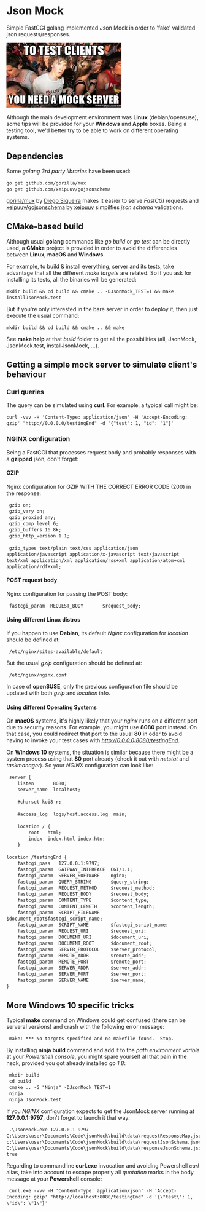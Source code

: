 # Json Mock

Simple FastCGI golang implemented Json Mock in order to 'fake' validated json requests/responses.

![Mock Server](/images/mockServer.jpeg)

Although the main development environment was **Linux** (debian/opensuse), some tips will be provided for your **Windows** and **Apple** boxes. Being a testing tool, we'd better try to be able to work on different operating systems.

## Dependencies

Some *golang 3rd party libraries* have been used:

    go get github.com/gorilla/mux
    go get github.com/xeipuuv/gojsonschema
    
[gorilla/mux](http://www.gorillatoolkit.org/pkg/mux) by [Diego Siqueira](https://github.com/DiSiqueira) makes it easier to serve *FastCGI* requests and [xeipuuv/gojsonschema](https://github.com/xeipuuv/gojsonschema) by [xeipuuv](https://github.com/xeipuuv/gojsonschema) simpilfies *json schema* validations.

## CMake-based build

Although usual **golang** commands like *go build* or *go test* can be directly used, a **CMake** project is provided in order to avoid the differencies between **Linux**, **macOS** and **Windows**.

For example, to build & install everything, server and its tests, take advantage that all the different *make targets* are related. So if you ask for installing its tests, all the binaries will be generated:

    mkdir build && cd build && cmake .. -DJsonMock_TEST=1 && make installJsonMock.test 

But if you're only interested in the bare server in order to deploy it, then just execute the usual command:

    mkdir build && cd build && cmake .. && make

See **make help** at that *build* folder to get all the possibilities (all, JsonMock, JsonMock.test, installJsonMock, ...).

## Getting a simple mock server to simulate client's behaviour

### Curl queries

The query can be simulated using **curl**. For example, a typical call might be:

    curl -vvv -H 'Content-Type: application/json' -H 'Accept-Encoding: gzip' "http://0.0.0.0/testingEnd" -d '{"test": 1, "id": "1"}'

### NGINX configuration

Being a FastCGI that processes request body and probably responses with a **gzipped** json, don't forget:

#### GZIP

Nginx configuration for GZIP WITH THE CORRECT ERROR CODE (200) in the response:

     gzip on;
     gzip_vary on;
     gzip_proxied any;
     gzip_comp_level 6;
     gzip_buffers 16 8k;
     gzip_http_version 1.1;

     gzip_types text/plain text/css application/json application/javascript application/x-javascript text/javascript text/xml application/xml application/rss+xml application/atom+xml application/rdf+xml;

 
#### POST request body

Nginx configuration for passing the POST body:

     fastcgi_param  REQUEST_BODY       $request_body;

#### Using different Linux distros

If you happen to use **Debian**, its default *Nginx* configuration for *location* should be defined at:

     /etc/nginx/sites-available/default

But the usual *gzip* configuration should be defined at:

     /etc/nginx/nginx.conf

In case of **openSUSE**, only the previous configuration file should be updated with both *gzip* and *location* info.

#### Using different Operating Systems 

On **macOS** systems, it's highly likely that your *nginx* runs on a different port due to security reasons. For example, you might use **8080** port instead. On that case, you could redirect that port to the usual **80** in oder to avoid having to invoke your test cases with *http://0.0.0.0:8080/testingEnd*.

On **Windows 10** systems, the situation is similar because there might be a system process using that **80** port already (check it out with *netstat* and *taskmanager*). So your *NGINX* configuration can look like:

     server {
        listen       8080;
        server_name  localhost;

        #charset koi8-r;

        #access_log  logs/host.access.log  main;

        location / {
            root   html;
            index  index.html index.htm;
        }

	location /testingEnd {
		fastcgi_pass   127.0.0.1:9797;
		fastcgi_param  GATEWAY_INTERFACE  CGI/1.1;
		fastcgi_param  SERVER_SOFTWARE    nginx;
		fastcgi_param  QUERY_STRING       $query_string;
		fastcgi_param  REQUEST_METHOD     $request_method;
		fastcgi_param  REQUEST_BODY       $request_body;
		fastcgi_param  CONTENT_TYPE       $content_type;
		fastcgi_param  CONTENT_LENGTH     $content_length;
		fastcgi_param  SCRIPT_FILENAME    $document_root$fastcgi_script_name;
		fastcgi_param  SCRIPT_NAME        $fastcgi_script_name;
		fastcgi_param  REQUEST_URI        $request_uri;
		fastcgi_param  DOCUMENT_URI       $document_uri;
		fastcgi_param  DOCUMENT_ROOT      $document_root;
		fastcgi_param  SERVER_PROTOCOL    $server_protocol;
		fastcgi_param  REMOTE_ADDR        $remote_addr;
		fastcgi_param  REMOTE_PORT        $remote_port;
		fastcgi_param  SERVER_ADDR        $server_addr;
		fastcgi_param  SERVER_PORT        $server_port;
		fastcgi_param  SERVER_NAME        $server_name;
	}

## More Windows 10 specific tricks

Typical **make** command on Windows could get confused (there can be serveral versions) and crash with the following error message:

     make: *** No targets specified and no makefile found.  Stop.

By installing **ninja build** command and add it to the *path environment varible* at your *Powershell console*, you might spare yourself all that pain in the neck, provided you got already installed *go 1.8*:

     mkdir build
     cd build
     cmake .. -G "Ninja" -DJsonMock_TEST=1
     ninja
     ninja JsonMock.test

If you *NGINX* configuration expects to get the JsonMock server running at **127.0.0.1:9797**, don't forget to launch it that way:

     .\JsonMock.exe 127.0.0.1 9797 C:\Users\user\Documents\Code\jsonMock\build\data\requestResponseMap.json c:\Users\user\Documents\Code\jsonMock\build\data\requestJsonSchema.json C:\Users\user\Documents\Code\jsonMock\build\data\responseJsonSchema.json true

Regarding to commandline **curl.exe** invocation and avoiding Powershell *curl* alias, take into account to escape properly all *quotation* marks in the body message at your **Powershell** console:

     curl.exe -vvv -H 'Content-Type: application/json' -H 'Accept-Encoding: gzip' "http://localhost:8080/testingEnd" -d '{\"test\": 1, \"id\": \"1\"}'     
